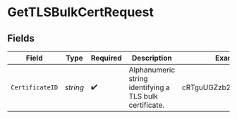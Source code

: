 # GetTLSBulkCertRequest


## Fields

| Field                                                   | Type                                                    | Required                                                | Description                                             | Example                                                 |
| ------------------------------------------------------- | ------------------------------------------------------- | ------------------------------------------------------- | ------------------------------------------------------- | ------------------------------------------------------- |
| `CertificateID`                                         | *string*                                                | :heavy_check_mark:                                      | Alphanumeric string identifying a TLS bulk certificate. | cRTguUGZzb2W9Euo4moOr                                   |